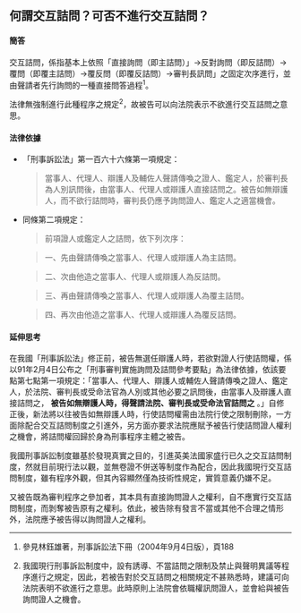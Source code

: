 ## 何謂交互詰問？可否不進行交互詰問？

#### 簡答

交互詰問，係指基本上依照「直接詢問（即主詰問）」→反對詢問（即反詰問）→覆問（即覆主詰問）→覆反問（即覆反詰問）→審判長訊問」之固定次序進行，並由聲請者先行詢問的一種直接問答過程<sup>1</sup>。

法律無強制進行此種程序之規定<sup>2</sup>，故被告可以向法院表示不欲進行交互詰問之意思。

#### 法律依據

* 「刑事訴訟法」第一百六十六條第一項規定：

   > 當事人、代理人、辯護人及輔佐人聲請傳喚之證人、鑑定人，於審判長為人別訊問後，由當事人、代理人或辯護人直接詰問之。被告如無辯護人，而不欲行詰問時，審判長仍應予詢問證人、鑑定人之適當機會。

* 同條第二項規定：

   > 前項證人或鑑定人之詰問，依下列次序：

   > 一、先由聲請傳喚之當事人、代理人或辯護人為主詰問。

   > 二、次由他造之當事人、代理人或辯護人為反詰問。

   > 三、再由聲請傳喚之當事人、代理人或辯護人為覆主詰問。

   > 四、再次由他造之當事人、代理人或辯護人為覆反詰問。

#### 延伸思考

在我國「刑事訴訟法」修正前，被告無選任辯護人時，若欲對證人行使詰問權，係以91年2月4日公布之「刑事審判實施詢問及詰問參考要點」為法律依據，依該要點第七點第一項規定：「當事人、代理人、辯護人或輔佐人聲請傳喚之證人、鑑定人，於法院、審判長或受命法官為人別或其他必要之訊問後，由當事人及辯護人直接詰問之， **被告如無辯護人時，得聲請法院、審判長或受命法官詰問之** 。」自修正後，新法將以往被告如無辯護人時，行使詰問權需由法院行使之限制刪除，一方面除配合交互詰問制度之引進外，另方面亦要求法院應賦予被告行使詰問證人權利之機會，將詰問權回歸於身為刑事程序主體之被告。

我國刑事訴訟制度雖基於發現真實之目的，引進英美法國家盛行已久之交互詰問制度，然就目前現行法以觀，並無卷證不併送等制度作為配合，因此我國現行交互詰問制度，雖有程序外觀，但其內容顯然僅為技術性規定，實質意義仍嫌不足。

又被告既為審判程序之參加者，其本具有直接詢問證人之權利，自不應實行交互詰問制度，而剝奪被告原有之權利。依此，被告除有發言不當或其他不合理之情形外，法院應予被告得以詢問證人之權利。

---

1. 參見林鈺雄著，刑事訴訟法下冊（2004年9月4日版），頁188

2. 我國現行刑事訴訟制度中，設有誘導、不當詰問之限制及禁止與聲明異議等程序進行之規定，因此，若被告對於交互詰問之相關規定不甚熟悉時，建議可向法院表明不欲進行之意思。此時原則上法院會依職權訊問證人，並會給與被告詢問證人之機會。
